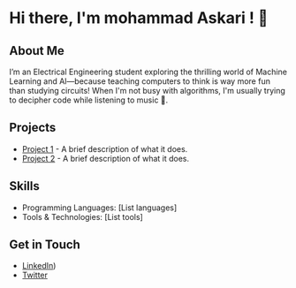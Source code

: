 # Hi there, I'm mohammad Askari ! 👋

## About Me
I’m an Electrical Engineering student exploring the thrilling world of Machine Learning and AI—because teaching computers to think is way more fun than studying circuits! When I'm not busy with algorithms, I'm usually trying to decipher code while listening to music 🤠.
## Projects
- [Project 1](link_to_project) - A brief description of what it does.
- [Project 2](link_to_project) - A brief description of what it does.

## Skills
- Programming Languages: [List languages]
- Tools & Technologies: [List tools]

## Get in Touch
- [LinkedIn](https://www.linkedin.com/in/mohammad-askari-000a8619a/))
- [Twitter](x.com\inmohammade)


